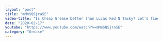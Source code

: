 ```yaml
---
layout: "post"
title: "mMmSQSjraSE"
video-title: "Is Cheap Grease better than Lucas Red N Tacky? Let's find out! Bearing Grease Test Episode 1"
date: "2020-02-17"
youtube: "https://www.youtube.com/watch?v=mMmSQSjraSE"
category: "Grease"
---
```

<div class="space-y-1"></div>